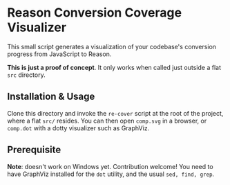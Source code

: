 # Reason Conversion Coverage Visualizer

This small script generates a visualization of your codebase's conversion progress from JavaScript to Reason.

**This is just a proof of concept**. It only works when called just outside a flat `src` directory.

## Installation & Usage

Clone this directory and invoke the `re-cover` script at the root of the project, where a flat `src/` resides. You can then open `comp.svg` in a browser, or `comp.dot` with a dotty visualizer such as GraphViz.

## Prerequisite
**Note**: doesn't work on Windows yet. Contribution welcome!
You need to have GraphViz installed for the `dot` utility, and the usual `sed, find, grep`.
